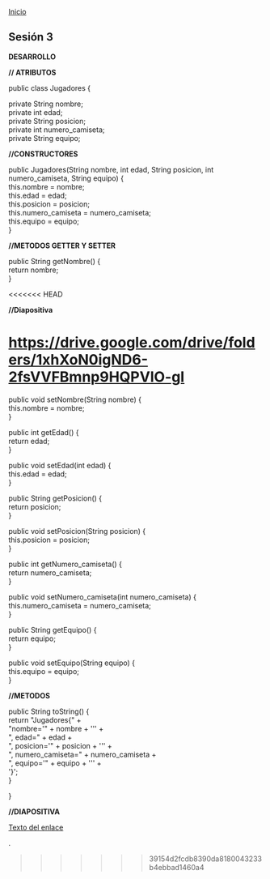 <!-- No borrar o modificar -->
[Inicio](./index.md)

## Sesión 3 


**DESARROLLO**

**// ATRIBUTOS**

public class Jugadores {

  
  private String nombre;  
  private int edad;  
  private String posicion;  
  private int numero_camiseta;  
  private String equipo;  
  
**//CONSTRUCTORES**

  public Jugadores(String nombre, int edad, String posicion, int numero_camiseta, String equipo) {  
    this.nombre = nombre;  
    this.edad = edad;  
    this.posicion = posicion;  
    this.numero_camiseta = numero_camiseta;  
    this.equipo = equipo;  
  }
  
**//METODOS GETTER Y SETTER**

  public String getNombre() {   
    return nombre;    
  }

<<<<<<< HEAD









**//Diapositiva**

https://drive.google.com/drive/folders/1xhXoN0igND6-2fsVVFBmnp9HQPVlO-gI
=======
  public void setNombre(String nombre) {  
    this.nombre = nombre;  
  }  

  public int getEdad() {  
    return edad;  
  }  

  public void setEdad(int edad) {   
    this.edad = edad;   
  }  

  public String getPosicion() {   
    return posicion;    
  }  

  public void setPosicion(String posicion) {   
    this.posicion = posicion;  
  }  

  public int getNumero_camiseta() {  
    return numero_camiseta;  
  }  

  public void setNumero_camiseta(int numero_camiseta) {      
    this.numero_camiseta = numero_camiseta;  
  }  

  public String getEquipo() {  
    return equipo;  
  }  

  public void setEquipo(String equipo) {   
    this.equipo = equipo;  
  }  

**//METODOS**

  public String toString() {  
    return "Jugadores{" +  
        "nombre='" + nombre + '\'' +  
        ", edad=" + edad +  
        ", posicion='" + posicion + '\'' +  
        ", numero_camiseta=" + numero_camiseta +   
        ", equipo='" + equipo + '\'' +   
        '}';   
  }  

}

**//DIAPOSITIVA**

[Texto del enlace](https://drive.google.com/drive/folders/1xhXoN0igND6-2fsVVFBmnp9HQPVlO-gI)

.
>>>>>>> 39154d2fcdb8390da8180043233b4ebbad1460a4

